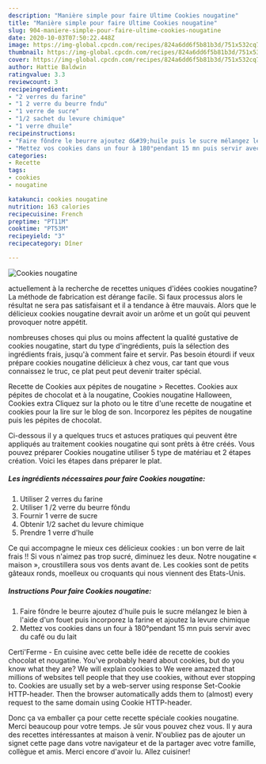 ```yaml
---
description: "Manière simple pour faire Ultime Cookies nougatine"
title: "Manière simple pour faire Ultime Cookies nougatine"
slug: 904-maniere-simple-pour-faire-ultime-cookies-nougatine
date: 2020-10-03T07:50:22.448Z
image: https://img-global.cpcdn.com/recipes/824a6dd6f5b81b3d/751x532cq70/cookies-nougatine-photo-principale-de-la-recette.jpg
thumbnail: https://img-global.cpcdn.com/recipes/824a6dd6f5b81b3d/751x532cq70/cookies-nougatine-photo-principale-de-la-recette.jpg
cover: https://img-global.cpcdn.com/recipes/824a6dd6f5b81b3d/751x532cq70/cookies-nougatine-photo-principale-de-la-recette.jpg
author: Hattie Baldwin
ratingvalue: 3.3
reviewcount: 3
recipeingredient:
- "2 verres du farine"
- "1 2 verre du beurre fndu"
- "1 verre de sucre"
- "1/2 sachet du levure chimique"
- "1 verre dhuile"
recipeinstructions:
- "Faire fôndre le beurre ajoutez d&#39;huile puis le sucre mélangez le bien à l&#39;aide d&#39;un fouet puis incorporez la farine et ajoutez la levure chimique"
- "Mettez vos cookies dans un four à 180°pendant 15 mn puis servir avec du café ou du lait"
categories:
- Recette
tags:
- cookies
- nougatine

katakunci: cookies nougatine 
nutrition: 163 calories
recipecuisine: French
preptime: "PT11M"
cooktime: "PT53M"
recipeyield: "3"
recipecategory: Dîner

---
```



![Cookies nougatine](https://img-global.cpcdn.com/recipes/824a6dd6f5b81b3d/751x532cq70/cookies-nougatine-photo-principale-de-la-recette.jpg)

actuellement à la recherche de recettes uniques d'idées cookies nougatine? La méthode de fabrication est dérange facile. Si faux processus alors le résultat ne sera pas satisfaisant et il a tendance à être mauvais. Alors que le délicieux cookies nougatine devrait avoir un arôme et un goût qui peuvent provoquer notre appétit.

nombreuses choses qui plus ou moins affectent la qualité gustative de cookies nougatine, start du type d'ingrédients, puis la sélection des ingrédients frais, jusqu'à comment faire et servir. Pas besoin étourdi if veux prépare cookies nougatine délicieux à chez vous, car tant que vous connaissez le truc, ce plat peut peut devenir traiter spécial.

Recette de Cookies aux pépites de nougatine &gt; Recettes. Cookies aux pépites de chocolat et à la nougatine, Cookies nougatine Halloween, Cookies extra Cliquez sur la photo ou le titre d&#39;une recette de nougatine et cookies pour la lire sur le blog de son. Incorporez les pépites de nougatine puis les pépites de chocolat.


Ci-dessous il y a quelques trucs et astuces pratiques qui peuvent être appliqués au traitement cookies nougatine qui sont prêts à être créés. Vous pouvez préparer Cookies nougatine utiliser 5 type de matériau et 2 étapes création. Voici les étapes dans préparer le plat.

<!--inarticleads1-->

##### Les ingrédients nécessaires pour faire Cookies nougatine:

1. Utiliser 2 verres du farine
1. Utiliser 1 /2 verre du beurre fôndu
1. Fournir 1 verre de sucre
1. Obtenir 1/2 sachet du levure chimique
1. Prendre 1 verre d&#39;huile


Ce qui accompagne le mieux ces délicieux cookies : un bon verre de lait frais !! Si vous n&#39;aimez pas trop sucré, diminuez les deux. Notre nougatine « maison », croustillera sous vos dents avant de. Les cookies sont de petits gâteaux ronds, moelleux ou croquants qui nous viennent des Etats-Unis. 

<!--inarticleads2-->

##### Instructions Pour faire Cookies nougatine:

1. Faire fôndre le beurre ajoutez d&#39;huile puis le sucre mélangez le bien à l&#39;aide d&#39;un fouet puis incorporez la farine et ajoutez la levure chimique
1. Mettez vos cookies dans un four à 180°pendant 15 mn puis servir avec du café ou du lait


Certi&#39;Ferme - En cuisine avec cette belle idée de recette de cookies chocolat et nougatine. You&#39;ve probably heard about cookies, but do you know what they are? We will explain cookies to We were amazed that millions of websites tell people that they use cookies, without ever stopping to. Cookies are usually set by a web-server using response Set-Cookie HTTP-header. Then the browser automatically adds them to (almost) every request to the same domain using Cookie HTTP-header. 


Donc ça va emballer ça pour cette recette spéciale cookies nougatine. Merci beaucoup pour votre temps. Je sûr vous pouvez chez vous. Il y aura des recettes  intéressantes at maison à venir. N'oubliez pas de ajouter un signet cette page dans votre navigateur et de la partager avec votre famille, collègue et amis. Merci encore d'avoir lu. Allez cuisiner!

